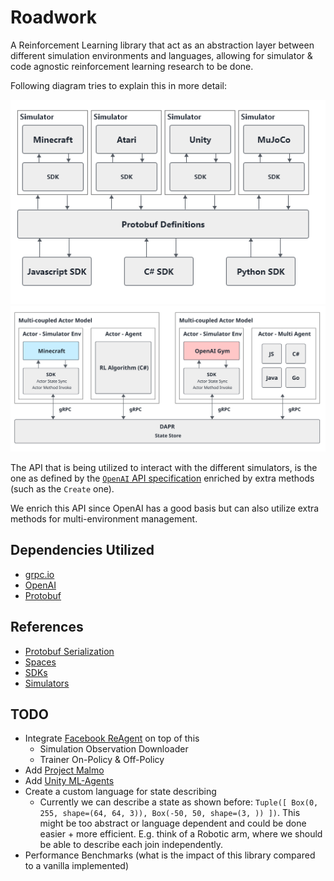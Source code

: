 # Roadwork
A Reinforcement Learning library that act as an abstraction layer between different simulation environments and languages, allowing for simulator &amp; code agnostic reinforcement learning research to be done.

Following diagram tries to explain this in more detail:

![/assets/architecture-high-level.png](./assets/architecture-high-level.png)
![/assets/architecture-dapr.svg](./assets/architecture-dapr.svg)

The API that is being utilized to interact with the different simulators, is the one as defined by the [`OpenAI` API specification](https://github.com/openai/gym/blob/master/gym/core.py) enriched by extra methods (such as the `Create` one). 

We enrich this API since OpenAI has a good basis but can also utilize extra methods for multi-environment management.

## Dependencies Utilized

- [grpc.io](https://grpc.io)
- [OpenAI](https://github.com/openai/gym)
- [Protobuf](https://github.com/protocolbuffers/protobuf)

## References

* [Protobuf Serialization](./docs/protobuf.md)
* [Spaces](./docs/spaces.md)
* [SDKs](./docs/sdks.md)
* [Simulators](./docs/simulators.md)

## TODO

* Integrate [Facebook ReAgent](https://github.com/facebookresearch/ReAgent) on top of this
    * Simulation Observation Downloader
    * Trainer On-Policy & Off-Policy
* Add [Project Malmo](https://www.microsoft.com/en-us/research/project/project-malmo/)
* Add [Unity ML-Agents](https://github.com/Unity-Technologies/ml-agents)
* Create a custom language for state describing
    * Currently we can describe a state as shown before: `Tuple([ Box(0, 255, shape=(64, 64, 3)), Box(-50, 50, shape=(3, )) ])`. This might be too abstract or language dependent and could be done easier + more efficient. E.g. think of a Robotic arm, where we should be able to describe each join independently.
* Performance Benchmarks (what is the impact of this library compared to a vanilla implemented)